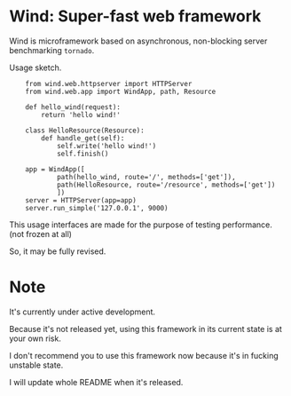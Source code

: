 Wind: Super-fast web framework
==============================
Wind is microframework based on asynchronous, non-blocking server benchmarking `tornado`.

Usage sketch.

        from wind.web.httpserver import HTTPServer
        from wind.web.app import WindApp, path, Resource

        def hello_wind(request):
            return 'hello wind!'
        
        class HelloResource(Resource):
            def handle_get(self):
                self.write('hello wind!')
                self.finish()
                
        app = WindApp([
                path(hello_wind, route='/', methods=['get']),
                path(HelloResource, route='/resource', methods=['get'])
                ])
        server = HTTPServer(app=app)
        server.run_simple('127.0.0.1', 9000)

This usage interfaces are made for the purpose of testing performance. (not frozen at all)

So, it may be fully revised.


Note
====
It's currently under active development. 

Because it's not released yet, using this framework in its current state is at your own risk.

I don't recommend you to use this framework now because it's in fucking unstable state.

I will update whole README when it's released.

